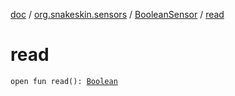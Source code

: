 [doc](../../index.md) / [org.snakeskin.sensors](../index.md) / [BooleanSensor](index.md) / [read](./read.md)

# read

`open fun read(): `[`Boolean`](https://kotlinlang.org/api/latest/jvm/stdlib/kotlin/-boolean/index.html)